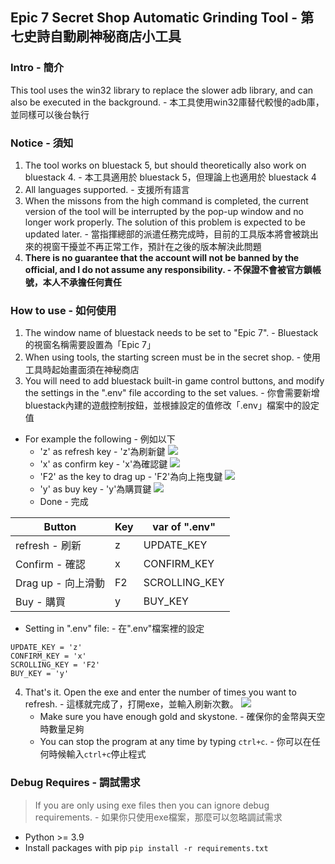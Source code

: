 ## Epic 7 Secret Shop Automatic Grinding Tool - 第七史詩自動刷神秘商店小工具

### Intro - 簡介
This tool uses the win32 library to replace the slower adb library, and can also be executed in the background. - 本工具使用win32庫替代較慢的adb庫，並同樣可以後台執行

### Notice - 須知
1. The tool works on bluestack 5, but should theoretically also work on bluestack 4. - 本工具適用於 bluestack 5，但理論上也適用於 bluestack 4
2. All languages supported. - 支援所有語言
3. When the missons from the high command is completed, the current version of the tool will be interrupted by the pop-up window and no longer work properly. The solution of this problem is expected to be updated later. - 當指揮總部的派遣任務完成時，目前的工具版本將會被跳出來的視窗干擾並不再正常工作，預計在之後的版本解決此問題
4. **There is no guarantee that the account will not be banned by the official, and I do not assume any responsibility. - 不保證不會被官方鎖帳號，本人不承擔任何責任**

### How to use - 如何使用
1. The window name of bluestack needs to be set to "Epic 7". - Bluestack 的視窗名稱需要設置為「Epic 7」
2. When using tools, the starting screen must be in the secret shop. - 使用工具時起始畫面須在神秘商店
3. You will need to add bluestack built-in game control buttons, and modify the settings in the ".env" file according to the set values. - 你會需要新增bluestack內建的遊戲控制按鈕，並根據設定的值修改「.env」檔案中的設定值
* For example the following - 例如以下
    * 'z' as refresh key - 'z'為刷新鍵
    ![](https://hackmd.io/_uploads/HJZ4CJAP2.png)
    * 'x' as confirm key - 'x'為確認鍵
    ![](https://hackmd.io/_uploads/HkwaJgRPn.png)
    * 'F2' as the key to drag up - 'F2'為向上拖曳鍵
    ![](https://hackmd.io/_uploads/r1UmZgADn.png)
    * 'y' as buy key - 'y'為購買鍵
    ![](https://hackmd.io/_uploads/rkPkMl0Dh.png)
    * Done - 完成
    
| Button | Key | var of ".env" |
| -------- | -------- | -------- |
| refresh - 刷新 | z | UPDATE_KEY |
| Confirm - 確認 | x | CONFIRM_KEY |
| Drag up - 向上滑動 | F2 | SCROLLING_KEY |
| Buy - 購買 | y | BUY_KEY |

* Setting in ".env" file: - 在".env"檔案裡的設定
```
UPDATE_KEY = 'z'
CONFIRM_KEY = 'x'
SCROLLING_KEY = 'F2'
BUY_KEY = 'y'
```
4. That's it. Open the exe and enter the number of times you want to refresh. - 這樣就完成了，打開exe，並輸入刷新次數。
![](https://hackmd.io/_uploads/rkqnmxAPn.png)
    * Make sure you have enough gold and skystone. - 確保你的金幣與天空時數量足夠
    * You can stop the program at any time by typing `ctrl+c`. - 你可以在任何時候輸入`ctrl+c`停止程式

### Debug Requires - 調試需求
> If you are only using exe files then you can ignore debug requirements. - 如果你只使用exe檔案，那麼可以忽略調試需求

* Python >= 3.9
* Install packages with pip
`pip install -r requirements.txt`